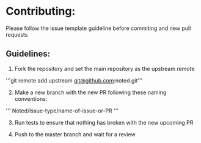 # Contributing:

Please follow the issue template guideline before commiting and new pull requests

## Guidelines:

1. Fork the repository and set the main repository as the upstream remote

'''git remote add upstream git@github.com:noted.git'''

2. Make a new branch with the new PR following these naming conventions:

'''
Noted/Issue-type/name-of-issue-or-PR
'''

3. Run tests to ensure that nothing has broken with the new upcoming PR

4. Push to the master branch and wait for a review

